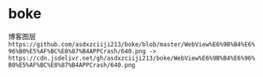 # boke
博客图层
`
	https://github.com/asdxzciiji213/boke/blob/master/WebView%E6%9B%B4%E6%96%B0%E5%AF%BC%E8%87%B4APPCrash/640.png
    ->
	https://cdn.jsdelivr.net/gh/asdxzciiji213/boke/WebView%E6%9B%B4%E6%96%B0%E5%AF%BC%E8%87%B4APPCrash/640.png
`
